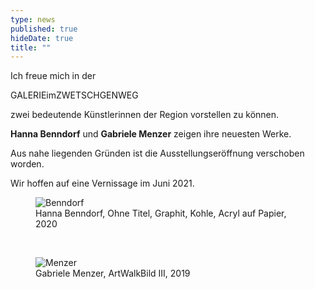 ```yaml
---
type: news
published: true
hideDate: true
title: ""
---
```


Ich freue mich in der 

GALERIEimZWETSCHGENWEG 

zwei bedeutende Künstlerinnen der Region vorstellen zu können.

**Hanna Benndorf** und **Gabriele Menzer** zeigen ihre neuesten Werke.


Aus nahe liegenden Gründen ist die Ausstellungseröffnung verschoben worden.


Wir hoffen auf eine Vernissage im Juni 2021.
<br>
<figure>
    <img src="{{ site.baseurl }}images/Hanna Benndorf, Ohne Titel, Graphit, Kohle, Acryl auf Papier, 2020.jpg" alt="Benndorf" itemprop="image"/>
	<figcaption>Hanna Benndorf, Ohne Titel, Graphit, Kohle, Acryl auf Papier, 2020</figcaption>
</figure><br>
<figure>
    <img src="{{ site.baseurl }}images/Gabriele Menzer, ArtWalkBild III, 2019.jpg" alt="Menzer" itemprop="image"/>
	<figcaption>Gabriele Menzer, ArtWalkBild III, 2019</figcaption>
</figure>

